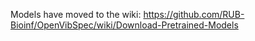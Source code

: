 Models have moved to the wiki: https://github.com/RUB-Bioinf/OpenVibSpec/wiki/Download-Pretrained-Models